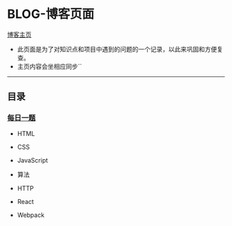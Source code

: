 
# BLOG-博客页面

[博客主页](https://hanpoung.github.io)

- 此页面是为了对知识点和项目中遇到的问题的一个记录，以此来巩固和方便复查。
- 主页内容会坐相应同步``
-----------------------------
## 目录

### [每日一题](https://github.com/Hanpoung/Daily-Interview-Question-master)

- HTML

- CSS

- JavaScript
- 算法
- HTTP

- React

- Webpack
